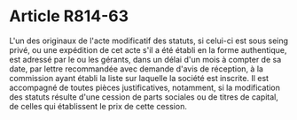# Article R814-63

L'un des originaux de l'acte modificatif des statuts, si celui-ci est sous seing privé, ou une expédition de cet acte s'il a été établi en la forme authentique, est adressé par le ou les gérants, dans un délai d'un mois à compter de sa date, par lettre recommandée avec demande d'avis de réception, à la commission ayant établi la liste sur laquelle la société est inscrite. Il est accompagné de toutes pièces justificatives, notamment, si la modification des statuts résulte d'une cession de parts sociales ou de titres de capital, de celles qui établissent le prix de cette cession.
